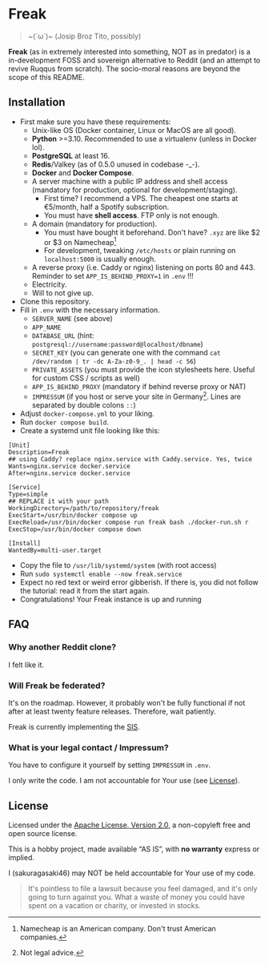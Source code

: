 # Freak

> \~(´ω\`)\~
> (Josip Broz Tito, possibly)

**Freak** (as in extremely interested into something, NOT as in predator) is a in-development FOSS and sovereign alternative to Reddit (and an attempt to revive Ruqqus from scratch). The socio-moral reasons are beyond the scope of this README.

## Installation

* First make sure you have these requirements:
    * Unix-like OS (Docker container, Linux or MacOS are all good).
    * **Python** >=3.10. Recommended to use a virtualenv (unless in Docker lol).
    * **PostgreSQL** at least 16.
    * **Redis**/Valkey (as of 0.5.0 unused in codebase -_-).
    * **Docker** and **Docker Compose**.
    * A server machine with a public IP address and shell access (mandatory for production, optional for development/staging).
        * First time? I recommend a VPS. The cheapest one starts at €5/month, half a Spotify subscription.
        * You must have **shell access**. FTP only is not enough.
    * A domain (mandatory for production).
        * You must have bought it beforehand. Don't have? `.xyz` are like $2 or $3 on Namecheap[^1]
        * For development, tweaking `/etc/hosts` or plain running on `localhost:5000` is usually enough.
    * A reverse proxy (i.e. Caddy or nginx) listening on ports 80 and 443. Reminder to set `APP_IS_BEHIND_PROXY=1` in `.env` !!!
    * Electricity.
    * Will to not give up.
* Clone this repository.
* Fill in `.env` with the necessary information.
    * `SERVER_NAME` (see above)
    * `APP_NAME`
    * `DATABASE_URL` (hint: `postgresql://username:password@localhost/dbname`)
    * `SECRET_KEY` (you can generate one with the command `cat /dev/random | tr -dc A-Za-z0-9_. | head -c 56`)
    * `PRIVATE_ASSETS` (you must provide the icon stylesheets here. Useful for custom CSS / scripts as well)
    * `APP_IS_BEHIND_PROXY` (mandatory if behind reverse proxy or NAT)
    * `IMPRESSUM` (if you host or serve your site in Germany[^2]. Lines are separated by double colons `::`)
* Adjust `docker-compose.yml` to your liking.
* Run `docker compose build`.
* Create a systemd unit file looking like this:
```systemd
[Unit]
Description=Freak
## using Caddy? replace nginx.service with Caddy.service. Yes, twice
Wants=nginx.service docker.service
After=nginx.service docker.service

[Service]
Type=simple
## REPLACE it with your path
WorkingDirectory=/path/to/repository/freak
ExecStart=/usr/bin/docker compose up
ExecReload=/usr/bin/docker compose run freak bash ./docker-run.sh r
ExecStop=/usr/bin/docker compose down

[Install]
WantedBy=multi-user.target
```
* Copy the file to `/usr/lib/systemd/system` (with root access)
* Run `sudo systemctl enable --now freak.service`
* Expect no red text or weird error gibberish. If there is, you did not follow the tutorial: read it from the start again.
* Congratulations! Your Freak instance is up and running


[^1]: Namecheap is an American company. Don't trust American companies.
[^2]: Not legal advice.

## FAQ

### Why another Reddit clone? 

I felt like it.

### Will Freak be federated?

It's on the roadmap. However, it probably won't be fully functional if not after at least twenty feature releases. Therefore, wait patiently.

Freak is currently implementing the [SIS](https://yusur.moe/protocols/sis.html).

### What is your legal contact / Impressum?

You have to configure it yourself by setting `IMPRESSUM` in `.env`.

I only write the code. I am not accountable for Your use (see [License](#license)).

## License

Licensed under the [Apache License, Version 2.0](LICENSE), a non-copyleft free and open source license.

This is a hobby project, made available “AS IS”, with __no warranty__ express or implied.

I (sakuragasaki46) may NOT be held accountable for Your use of my code.

> It's pointless to file a lawsuit because you feel damaged, and it's only going to turn against you. What a waste of money you could have spent on a vacation or charity, or invested in stocks.

